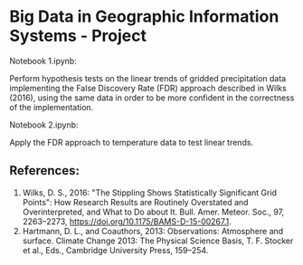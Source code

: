 # Big Data in Geographic Information Systems - Project

Notebook 1.ipynb:

Perform hypothesis tests on the linear trends of gridded precipitation data
implementing the False Discovery Rate (FDR) approach described in Wilks (2016),
using the same data in order to be more confident in the correctness of the
implementation.

Notebook 2.ipynb:

Apply the FDR approach to temperature data to test linear trends.

## References:

1. Wilks, D. S., 2016: "The Stippling Shows Statistically Significant Grid
   Points": How Research Results are Routinely Overstated and Overinterpreted,
   and What to Do about It. Bull. Amer. Meteor. Soc., 97, 2263–2273,
   https://doi.org/10.1175/BAMS-D-15-00267.1.
2. Hartmann, D. L., and Coauthors, 2013: Observations: Atmosphere and
  surface. Climate Change 2013: The Physical Science Basis, T. F. Stocker et
  al., Eds., Cambridge University Press, 159–254.

